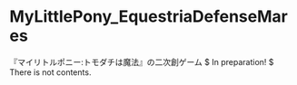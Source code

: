 # MyLittlePony_EquestriaDefenseMares
『マイリトルポニー:トモダチは魔法』の二次創ゲーム
$ In preparation!
$ There is not contents.
